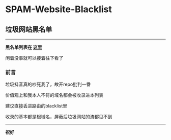 # **SPAM-Website-Blacklist**
## **垃圾网站黑名单**


----------


**黑名单列表在 [这里][1]**

闲着没事就可以接着往下看了

### **前言**

垃圾抖音真的吵死我了，故开repo批判一番


价值观上和我本人不符的域名都会被收录进本列表

建议直接丢进路由的blacklist里

收录的基本都是根域名，屏蔽后垃圾网站的渣都见不到



----------


**祝好**

  [1]: https://github.com/MarkDeia/SPAM-Website-Blacklist/blob/master/spam-site.txt
  
